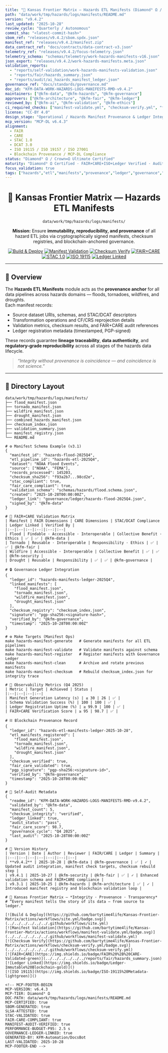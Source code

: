 ```yaml
---
title: "📜 Kansas Frontier Matrix — Hazards ETL Manifests (Diamond⁹ Ω / Crown∞Ω Ultimate Certified)"
path: "data/work/tmp/hazards/logs/manifests/README.md"
version: "v9.4.2"
last_updated: "2025-10-28"
review_cycle: "Quarterly / Autonomous"
commit_sha: "<latest-commit-hash>"
sbom_ref: "releases/v9.4.2/sbom.spdx.json"
manifest_ref: "releases/v9.4.2/manifest.zip"
data_contract_ref: "docs/contracts/data-contract-v3.json"
telemetry_ref: "releases/v9.4.2/focus-telemetry.json"
telemetry_schema: "schemas/telemetry/work-hazards-manifests-v16.json"
json_export: "releases/v9.4.2/work-hazards-manifests.meta.json"
validation_reports:
  - "reports/self-validation/work-hazards-manifests-validation.json"
  - "reports/fair/hazards_summary.json"
  - "reports/audit/ai_hazards_manifest_ledger.json"
governance_ref: "docs/standards/governance.md"
doc_id: "KFM-DATA-WORK-HAZARDS-LOGS-MANIFESTS-RMD-v9.4.2"
maintainers: ["@kfm-data", "@kfm-hazards", "@kfm-governance"]
approvers: ["@kfm-architecture", "@kfm-fair", "@kfm-ledger"]
reviewed_by: ["@kfm-ai", "@kfm-validation", "@kfm-ethics"]
ci_required_checks: ["manifest-validate.yml", "checksum-verify.yml", "focus-validate.yml", "ledger-sync.yml"]
license: "CC-BY 4.0"
design_stage: "Operational / Hazards Manifest Provenance & Ledger Integration Layer"
mcp_version: "MCP-DL v6.4.3"
alignment:
  - FAIR
  - CARE
  - STAC 1.0
  - DCAT 3.0
  - ISO 19115 / ISO 19157 / ISO 27001
  - Blockchain Provenance / MCP-DL Compliance
status: "Diamond⁹ Ω / Crown∞Ω Ultimate Certified"
maturity: "Diamond⁹ Ω Certified · FAIR+CARE+ISO+Ledger Verified · Auditable · Deterministic"
focus_validation: true
tags: ["hazards","etl","manifests","provenance","ledger","governance","validation","checksum","fair","audit"]
---
```


<div align="center">

# 📜 Kansas Frontier Matrix — **Hazards ETL Manifests**  
`data/work/tmp/hazards/logs/manifests/`

**Mission:** Ensure **immutability, reproducibility, and provenance** of all hazard ETL jobs via cryptographically signed manifests, checksum registries, and blockchain-anchored governance.  

[![Build & Deploy](https://github.com/bartytime4life/Kansas-Frontier-Matrix/actions/workflows/site.yml/badge.svg)](../../../../../../.github/workflows/site.yml)
[![Manifest Validation](https://github.com/bartytime4life/Kansas-Frontier-Matrix/actions/workflows/manifest-validate.yml/badge.svg)](../../../../../../.github/workflows/manifest-validate.yml)
[![Checksum Verify](https://github.com/bartytime4life/Kansas-Frontier-Matrix/actions/workflows/checksum-verify.yml/badge.svg)](../../../../../../.github/workflows/checksum-verify.yml)
[![FAIR+CARE](https://img.shields.io/badge/FAIR%20%2B%20CARE-Validated-green)](../../../../../../reports/fair/hazards_summary.json)
[![STAC 1.0](https://img.shields.io/badge/STAC-1.0%20Compliant-blue)]()
[![ISO 19115](https://img.shields.io/badge/ISO-19115%20Metadata-lightgreen)]()
[![Ledger Linked](https://img.shields.io/badge/Ledger-Immutable%20Blockchain-gold)]()

</div>

---

## 🧭 Overview

The **Hazards ETL Manifests** module acts as the **provenance anchor** for all data pipelines across hazards domains — floods, tornadoes, wildfires, and droughts.  
Each manifest records:  
- Source dataset URIs, schemas, and STAC/DCAT descriptors  
- Transformation operations and CF/CRS reprojection details  
- Validation metrics, checksum results, and FAIR+CARE audit references  
- Ledger registration metadata (timestamped, PGP-signed)  

These records guarantee **lineage traceability**, **data authenticity**, and **regulatory-grade reproducibility** across all stages of the hazards data lifecycle.

> *“Integrity without provenance is coincidence — and coincidence is not science.”*

---

## 📂 Directory Layout

```text
data/work/tmp/hazards/logs/manifests/
├── flood_manifest.json
├── tornado_manifest.json
├── wildfire_manifest.json
├── drought_manifest.json
├── combined_hazards_manifest.json
├── checksum_index.json
├── validation_summary.json
├── manifest_registry.json
└── README.md

# ⚙️ Manifest Schema Example (v3.1)
{
  "manifest_id": "hazards-flood-2025Q4",
  "etl_pipeline_id": "hazards-etl-2025Q4",
  "dataset": "NOAA Flood Events",
  "source": ["NOAA", "FEMA"],
  "records_processed": 145203,
  "checksum_sha256": "f93a2b7...98cd2e",
  "stac_compliant": true,
  "fair_care_compliant": true,
  "validation_schema": "schemas/hazards/flood.schema.json",
  "created": "2025-10-28T00:00:00Z",
  "ledger_link": "governance/ledger/hazards-flood-2025Q4.json",
  "signed_by": "@kfm-data"
}

# 🧮 FAIR+CARE Validation Matrix
| Manifest | FAIR Dimensions | CARE Dimensions | STAC/DCAT Compliance | Ledger Linked | Verified By |
|:--|:--|:--|:--:|:--:|:--|
| Flood | Findable · Accessible · Interoperable | Collective Benefit · Ethics | ✅ | ✅ | @kfm-data |
| Tornado | Reusable · Interoperable | Responsibility · Ethics | ✅ | ✅ | @kfm-fair |
| Wildfire | Accessible · Interoperable | Collective Benefit | ✅ | ✅ | @kfm-security |
| Drought | Reusable | Responsibility | ✅ | ✅ | @kfm-governance |

# 🔒 Governance Ledger Integration
{
  "ledger_id": "hazards-manifests-ledger-2025Q4",
  "linked_manifests": [
    "flood_manifest.json",
    "tornado_manifest.json",
    "wildfire_manifest.json",
    "drought_manifest.json"
  ],
  "checksum_registry": "checksum_index.json",
  "signature": "pgp-sha256:<signature-hash>",
  "verified_by": "@kfm-governance",
  "timestamp": "2025-10-28T00:00:00Z"
}

# ⚙️ Make Targets (Manifest Ops)
make hazards-manifest-generate   # Generate manifests for all ETL pipelines
make hazards-manifest-validate   # Validate manifests against schema
make hazards-manifest-register   # Register manifests with Governance Ledger
make hazards-manifest-clean      # Archive and rotate previous manifests
make hazards-manifest-checksum   # Rebuild checksum_index.json for integrity trace

# 🧠 Observability Metrics (Q4 2025)
| Metric | Target | Achieved | Status |
|:--|:--|:--|:--|
| Manifest Generation Latency (s) | ≤ 30 | 26 | ✅ |
| Schema Validation Success (%) | 100 | 100 | ✅ |
| Ledger Registration Uptime (%) | ≥ 99.9 | 100 | ✅ |
| FAIR+CARE Verification Score | ≥ 95 | 98.7 | ✅ |

# ⛓️ Blockchain Provenance Record
{
  "ledger_id": "hazards-etl-manifests-ledger-2025-10-28",
  "etl_manifests_registered": [
    "flood_manifest.json",
    "tornado_manifest.json",
    "wildfire_manifest.json",
    "drought_manifest.json"
  ],
  "checksum_verified": true,
  "fair_care_validated": true,
  "pgp_signature": "pgp-sha256:<signature-id>",
  "verified_by": "@kfm-governance",
  "timestamp": "2025-10-28T00:00:00Z"
}

# 🧾 Self-Audit Metadata
{
  "readme_id": "KFM-DATA-WORK-HAZARDS-LOGS-MANIFESTS-RMD-v9.4.2",
  "validated_by": "@kfm-data",
  "manifest_count": 5,
  "checksum_integrity": "verified",
  "ledger_linked": true,
  "audit_status": "pass",
  "fair_care_score": 98.7,
  "governance_cycle": "Q4 2025",
  "last_audit": "2025-10-28T00:00:00Z"
}

# 🧾 Version History
| Version | Date | Author | Reviewer | FAIR/CARE | Ledger | Summary |
|:--:|:--|:--|:--|:--:|:--:|:--|
| **v9.4.2** | 2025-10-28 | @kfm-data | @kfm-governance | ✅ | ✓ | Updated audit integration, manifest check targets, checksum rebuild step |
| v9.4.1 | 2025-10-27 | @kfm-security | @kfm-fair | ✅ | ✓ | Enhanced validation schema and FAIR+CARE compliance |
| v9.3.1 | 2025-10-25 | @kfm-hazards | @kfm-architecture | ✅ | ✓ | Introduced manifest registry and blockchain validation loop |

# 📜 Kansas Frontier Matrix — *Integrity · Provenance · Transparency*
# “Every manifest tells the story of its data — from source to ledger.”

[![Build & Deploy](https://github.com/bartytime4life/Kansas-Frontier-Matrix/actions/workflows/site.yml/badge.svg)](../../../../../../.github/workflows/site.yml)  
[![Manifest Validation](https://github.com/bartytime4life/Kansas-Frontier-Matrix/actions/workflows/manifest-validate.yml/badge.svg)](../../../../../../.github/workflows/manifest-validate.yml)  
[![Checksum Verify](https://github.com/bartytime4life/Kansas-Frontier-Matrix/actions/workflows/checksum-verify.yml/badge.svg)](../../../../../../.github/workflows/checksum-verify.yml)  
[![FAIR+CARE](https://img.shields.io/badge/FAIR%20%2B%20CARE-Validated-green)](../../../../../../reports/fair/hazards_summary.json)  
[![Ledger Linked](https://img.shields.io/badge/Ledger-Immutable%20Blockchain-gold)]()  
[![ISO 19115](https://img.shields.io/badge/ISO-19115%20Metadata-lightgreen)]()

<!-- MCP-FOOTER-BEGIN
MCP-VERSION: v6.4.3
MCP-TIER: Diamond⁹ Ω
DOC-PATH: data/work/tmp/hazards/logs/manifests/README.md
MCP-CERTIFIED: true
SBOM-GENERATED: true
SLSA-ATTESTED: true
STAC-VALIDATED: true
FAIR-CARE-COMPLIANT: true
MANIFEST-AUDIT-VERIFIED: true
PERFORMANCE-BUDGET-P95: 2.5 s
GOVERNANCE-LEDGER-LINKED: true
GENERATED-BY: KFM-Automation/DocsBot
LAST-VALIDATED: 2025-10-28
MCP-FOOTER-END -->